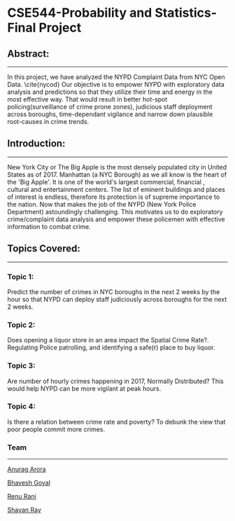 # CSE544-Probability and Statistics-Final Project

## Abstract:
----------
In this project, we have analyzed the NYPD Complaint Data from NYC Open Data. \cite{nycod} Our objective is to empower NYPD with exploratory data analysis and predictions so that they utilize their time and energy in the most effective way. That would result in better hot-spot policing(surveillance of crime prone zones), judicious staff deployment across boroughs, time-dependant vigilance and narrow down plausible root-causes in crime trends.


## Introduction:
---------------
New York City or The Big Apple is the most densely populated city in United States as of 2017. Manhattan (a NYC Borough) as we all know is the heart of the 'Big Apple'. It is one of the world's largest commercial, financial , cultural and entertainment centers. The list of eminent buildings and places of interest is endless, therefore its protection is of supreme importance to the nation. Now that makes the job of the NYPD (New York Police Department) astoundingly challenging.
This motivates us to do exploratory crime/complaint data analysis and empower these policemen with effective information to combat crime.


## Topics Covered:
------------------

### Topic 1: 
Predict the number of crimes in NYC boroughs in the next 2 weeks by the hour so that NYPD can deploy staff judiciously across boroughs for the next 2 weeks.

### Topic 2: 
Does opening a liquor store in an area impact the Spatial Crime Rate?. Regulating Police patrolling, and identifying a safe(r) place to buy liquor.

### Topic 3: 
Are number of hourly crimes happening in 2017, Normally Distributed? This would help NYPD can be more vigilant at peak hours.

### Topic 4: 
Is there a relation between crime rate and poverty? To debunk the view that poor people commit more crimes.



### Team
------------------

[Anurag Arora ](https://github.com/geekyspartan)

[Bhavesh Goyal](https://github.com/)

[Renu Rani](https://github.com/techiepanda)

[Shayan Ray](https://github.com/shayanray)

